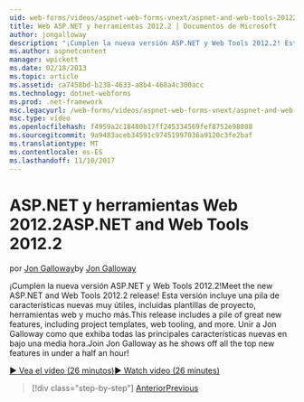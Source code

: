 ```yaml
---
uid: web-forms/videos/aspnet-web-forms-vnext/aspnet-and-web-tools-20122
title: Web ASP.NET y herramientas 2012.2 | Documentos de Microsoft
author: jongalloway
description: "¡Cumplen la nueva versión ASP.NET y Web Tools 2012.2! Esta versión incluye una pila de características nuevas muy útiles, incluidas plantillas de proyecto, herramientas web y mucho más. Jo..."
ms.author: aspnetcontent
manager: wpickett
ms.date: 02/18/2013
ms.topic: article
ms.assetid: ca7458bd-b238-4633-a8b4-468a4c300acc
ms.technology: dotnet-webforms
ms.prod: .net-framework
msc.legacyurl: /web-forms/videos/aspnet-web-forms-vnext/aspnet-and-web-tools-20122
msc.type: video
ms.openlocfilehash: f4959a2c18480b17ff245334569fef8752e98088
ms.sourcegitcommit: 9a9483aceb34591c97451997036a9120c3fe2baf
ms.translationtype: MT
ms.contentlocale: es-ES
ms.lasthandoff: 11/10/2017
---
```

<a name="aspnet-and-web-tools-20122"></a><span data-ttu-id="d9072-105">ASP.NET y herramientas Web 2012.2</span><span class="sxs-lookup"><span data-stu-id="d9072-105">ASP.NET and Web Tools 2012.2</span></span>
====================
<span data-ttu-id="d9072-106">por [Jon Galloway](https://github.com/jongalloway)</span><span class="sxs-lookup"><span data-stu-id="d9072-106">by [Jon Galloway](https://github.com/jongalloway)</span></span>

<span data-ttu-id="d9072-107">¡Cumplen la nueva versión ASP.NET y Web Tools 2012.2!</span><span class="sxs-lookup"><span data-stu-id="d9072-107">Meet the new ASP.NET and Web Tools 2012.2 release!</span></span> <span data-ttu-id="d9072-108">Esta versión incluye una pila de características nuevas muy útiles, incluidas plantillas de proyecto, herramientas web y mucho más.</span><span class="sxs-lookup"><span data-stu-id="d9072-108">This release includes a pile of great new features, including project templates, web tooling, and more.</span></span> <span data-ttu-id="d9072-109">Unir a Jon Galloway como que exhiba todas las principales características nuevas en bajo una media hora.</span><span class="sxs-lookup"><span data-stu-id="d9072-109">Join Jon Galloway as he shows off all the top new features in under a half an hour!</span></span>

[<span data-ttu-id="d9072-110">&#9654; Vea el vídeo (26 minutos)</span><span class="sxs-lookup"><span data-stu-id="d9072-110">&#9654; Watch video (26 minutes)</span></span>](https://channel9.msdn.com/Blogs/ASP-NET-Site-Videos/aspnet-and-web-tools-20122)

>[!div class="step-by-step"]
[<span data-ttu-id="d9072-111">Anterior</span><span class="sxs-lookup"><span data-stu-id="d9072-111">Previous</span></span>](getting-started-with-the-next-version-of-aspnet.md)
